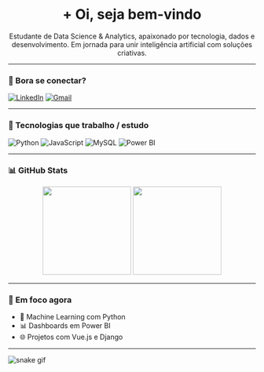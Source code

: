<h1 align="center">+ Oi, seja bem-vindo</h1>

<p align="center">Estudante de Data Science & Analytics, apaixonado por tecnologia, dados e desenvolvimento. Em jornada para unir inteligência artificial com soluções criativas.</p>

---

### 🚀 Bora se conectar?

[![LinkedIn](https://img.shields.io/badge/LinkedIn-0A66C2?style=for-the-badge&logo=linkedin&logoColor=white)](https://www.linkedin.com/in/duarte-vinicius/)
[![Gmail](https://img.shields.io/badge/Gmail-EA4335?style=for-the-badge&logo=gmail&logoColor=white)](mailto:viniciusduarte18@gmail.com)

---

### 🧠 Tecnologias que trabalho / estudo

![Python](https://img.shields.io/badge/Python-3776AB?style=for-the-badge&logo=python&logoColor=white)
![JavaScript](https://img.shields.io/badge/JavaScript-F7DF1E?style=for-the-badge&logo=javascript&logoColor=black)
![MySQL](https://img.shields.io/badge/MySQL-005C84?style=for-the-badge&logo=mysql&logoColor=white)
![Power BI](https://img.shields.io/badge/Power%20BI-F2C811?style=for-the-badge&logo=powerbi&logoColor=black)
 
---

### 📊 GitHub Stats

<div align="center">
  <img height="180em" src="https://github-readme-stats.vercel.app/api?username=DuarteVn&show_icons=true&theme=midnight-purple&count_private=true"/>
  <img height="180em" src="https://github-readme-stats.vercel.app/api/top-langs/?username=DuarteVn&layout=compact&theme=midnight-purple"/>
</div>

---

### 🎯 Em foco agora

- 🧠 Machine Learning com Python
- 📊 Dashboards em Power BI
- 🌐 Projetos com Vue.js e Django

---

<!-- Snake contribution graph -->
![snake gif](https://github.com/DuarteVn/DuarteVn/blob/output/github-contribution-grid-snake.svg)
